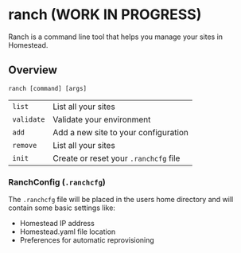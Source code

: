 # ranch (WORK IN PROGRESS)
Ranch is a command line tool that helps you manage your sites in Homestead.

## Overview

```
ranch [command] [args]
```

|  |  |
|:--|:--|
|`list`| List all your sites |
|`validate`| Validate your environment |
|`add`| Add a new site to your configuration |
|`remove`| List all your sites |
|`init`| Create or reset your `.ranchcfg` file |

### RanchConfig (`.ranchcfg`)

The `.ranchcfg` file will be placed in the users home directory and will contain some basic settings like:

* Homestead IP address
* Homestead.yaml file location
* Preferences for automatic reprovisioning
